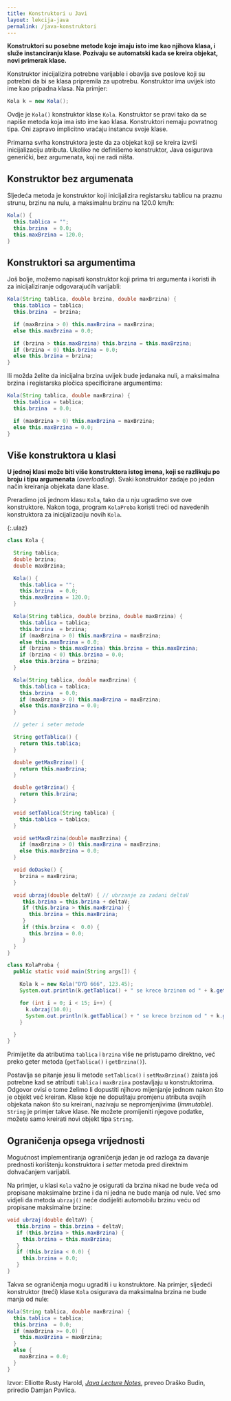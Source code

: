 ```yaml
---
title: Konstruktori u Javi
layout: lekcija-java
permalink: /java-konstruktori
---
```


**Konstruktori su posebne metode koje imaju isto ime kao njihova klasa, i služe instanciranju klase. Pozivaju se automatski kada se kreira objekat, novi primerak klase.**

Konstruktor inicijalizira potrebne varijable i obavlja sve poslove koji su potrebni da bi se klasa pripremila za upotrebu. Konstruktor ima uvijek isto ime kao pripadna klasa. Na primjer:

```java
Kola k = new Kola();
```

Ovdje je `Kola()` konstruktor klase `Kola`. Konstruktor se pravi tako da se napiše metoda koja ima isto ime kao klasa. Konstruktori nemaju povratnog tipa. Oni zapravo implicitno vraćaju instancu svoje klase.

Primarna svrha konstruktora jeste da za objekat koji se kreira izvrši inicijalizaciju atributa. Ukoliko ne definišemo konstruktor, Java osigurava generički, bez argumenata, koji ne radi ništa.

## Konstruktor bez argumenata

Sljedeća metoda je konstruktor koji inicijalizira registarsku tablicu na praznu strunu, brzinu na nulu, a maksimalnu brzinu na 120.0 km/h:

```java
Kola() {
  this.tablica = "";
  this.brzina  = 0.0;
  this.maxBrzina = 120.0;
}
```

## Konstruktori sa argumentima

Još bolje, možemo napisati konstruktor koji prima tri argumenta i koristi ih za inicijaliziranje odgovarajućih varijabli:

```java
Kola(String tablica, double brzina, double maxBrzina) {
  this.tablica = tablica;
  this.brzina  = brzina;

  if (maxBrzina > 0) this.maxBrzina = maxBrzina;
  else this.maxBrzina = 0.0;

  if (brzina > this.maxBrzina) this.brzina = this.maxBrzina;
  if (brzina < 0) this.brzina = 0.0;
  else this.brzina = brzina;
}
```

Ili možda želite da inicijalna brzina uvijek bude jedanaka nuli, a maksimalna brzina i registarska pločica specificirane argumentima:

```java
Kola(String tablica, double maxBrzina) {
  this.tablica = tablica;
  this.brzina  = 0.0;

  if (maxBrzina > 0) this.maxBrzina = maxBrzina;
  else this.maxBrzina = 0.0;
}
```

## Više konstruktora u klasi

**U jednoj klasi može biti više konstruktora istog imena, koji se razlikuju po broju i tipu argumenata** (*overloading*). Svaki konstruktor zadaje po jedan način kreiranja objekata dane klase. 

Preradimo još jednom klasu `Kola`, tako da u nju ugradimo sve ove konstruktore. Nakon toga, program `KolaProba` koristi treći od navedenih konstruktora za inicijalizaciju novih `Kola`.

{:.ulaz}
```java
class Kola {

  String tablica;
  double brzina;
  double maxBrzina;

  Kola() {
    this.tablica = "";
    this.brzina  = 0.0;
    this.maxBrzina = 120.0;
  }

  Kola(String tablica, double brzina, double maxBrzina) {
    this.tablica = tablica;
    this.brzina  = brzina;
    if (maxBrzina > 0) this.maxBrzina = maxBrzina;
    else this.maxBrzina = 0.0;
    if (brzina > this.maxBrzina) this.brzina = this.maxBrzina;
    if (brzina < 0) this.brzina = 0.0;
    else this.brzina = brzina;
  }

  Kola(String tablica, double maxBrzina) {
    this.tablica = tablica;
    this.brzina  = 0.0;
    if (maxBrzina > 0) this.maxBrzina = maxBrzina;
    else this.maxBrzina = 0.0;
  }

  // geter i seter metode

  String getTablica() {
    return this.tablica;
  }

  double getMaxBrzina() {
    return this.maxBrzina;
  }

  double getBrzina() {
    return this.brzina;
  }

  void setTablica(String tablica) {
    this.tablica = tablica;
  }

  void setMaxBrzina(double maxBrzina) {
    if (maxBrzina > 0) this.maxBrzina = maxBrzina;
    else this.maxBrzina = 0.0;
  }

  void doDaske() {
    brzina = maxBrzina;  
  }

  void ubrzaj(double deltaV) { // ubrzanje za zadani deltaV
     this.brzina = this.brzina + deltaV;
     if (this.brzina > this.maxBrzina) {
       this.brzina = this.maxBrzina;
     }
     if (this.brzina <  0.0) {
       this.brzina = 0.0;
     }
  }
}

class KolaProba {
  public static void main(String args[]) {

    Kola k = new Kola("DYD 666", 123.45);
    System.out.println(k.getTablica() + " se krece brzinom od " + k.getBrzina() + " kilometara na sat.");

    for (int i = 0; i < 15; i++) {
      k.ubrzaj(10.0);
      System.out.println(k.getTablica() + " se krece brzinom od " + k.getBrzina() + " kilometara na sat.");
    }

  }
}
```

Primijetite da atributima `tablica` i `brzina` više ne pristupamo direktno, već preko geter metoda (`getTablica()` i `getBrzina()`).

Postavlja se pitanje jesu li metode `setTablica()` i `setMaxBrzina()` zaista još potrebne kad se atributi `tablica` i `maxBrzina` postavljaju u konstruktorima. Odgovor ovisi o tome želimo li dopustiti njihovo mijenjanje jednom nakon što je objekt već kreiran. Klase koje ne dopuštaju promjenu atributa svojih objekata nakon što su kreirani, nazivaju se nepromjenjivima (*immutable*). `String` je primjer takve klase. Ne možete promijeniti njegove podatke, možete samo kreirati novi objekt tipa `String`.

## Ograničenja opsega vrijednosti

Mogućnost implementiranja ograničenja jedan je od razloga za davanje prednosti korištenju konstruktora i *setter* metoda pred direktnim dohvaćanjem varijabli. 

Na primjer, u klasi `Kola` važno je osigurati da brzina nikad ne bude veća od propisane maksimalne brzine i da ni jedna ne bude manja od nule. Već smo vidjeli da metoda `ubrzaj()` neće dodijeliti automobilu brzinu veću od propisane maksimalne brzine:

```java
void ubrzaj(double deltaV) {
   this.brzina = this.brzina + deltaV;
   if (this.brzina > this.maxBrzina) {
     this.brzina = this.maxBrzina;
   }
   if (this.brzina < 0.0) {
     this.brzina = 0.0;
   }
}
```

Takva se ograničenja mogu ugraditi i u konstruktore. Na primjer, sljedeći konstruktor (treći) klase `Kola` osigurava da maksimalna brzina ne bude manja od nule:

```java
Kola(String tablica, double maxBrzina) {
  this.tablica = tablica;
  this.brzina  = 0.0;
  if (maxBrzina >= 0.0) {
    this.maxBrzina = maxBrzina;
  }
  else {
    maxBrzina = 0.0;
  }
}
```


Izvor: Elliotte Rusty Harold, *[Java Lecture Notes](//www.cafeaulait.org/course/index.html)*, preveo Draško Budin, priredio Damjan Pavlica.

